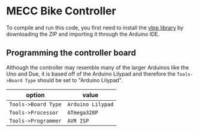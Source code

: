 # MECC Bike Controller

To compile and run this code, you first need to install the [vlpp library](https://github.com/marcusrugger/functional-vlpp) by downloading the ZIP and importing it through the Arduino IDE.

## Programming the controller board

Although the controller may resemble many of the larger Arduinos like the Uno and Due, it is based off of the Arduino Lilypad and therefore 
the `Tools->Board Type` should be set to "Arduino Lilypad".

| option | value |
|--------|-------|
| `Tools->Board Type` | `Arduino Lilypad` |
| `Tools->Processor` | `ATmega328P` |
| `Tools->Programmer` | `AVR ISP` |


